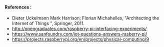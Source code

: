 #### References :
- Dieter Uckelmann Mark Harrison; Florian Michahelles, "Architecting the Internet of Things ", Springer, 2011.
- http://opengraduates.com/raspberry-pi-interfacing-experiments/
- https://www.sanfoundry.com/iot-questions-answers-rasberry-pi/
- https://projects.raspberrypi.org/en/projects/physical-computing/9


